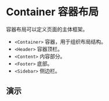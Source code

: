 # Container 容器布局 [<i class="icon icon-edit2" ></i>](https://github.com/rsuite/rsuite.github.io/blob/master/src/components/container/index.md)

容器布局可以定义页面的主体框架。

* `<Container>` 容器，用于组织布局结构。
* `<Header>` 容器顶栏。
* `<Content>` 内容部分。
* `<Footer>` 底部。
* `<Sidebar>` 侧边栏。

## 演示

<!--{demo}-->
